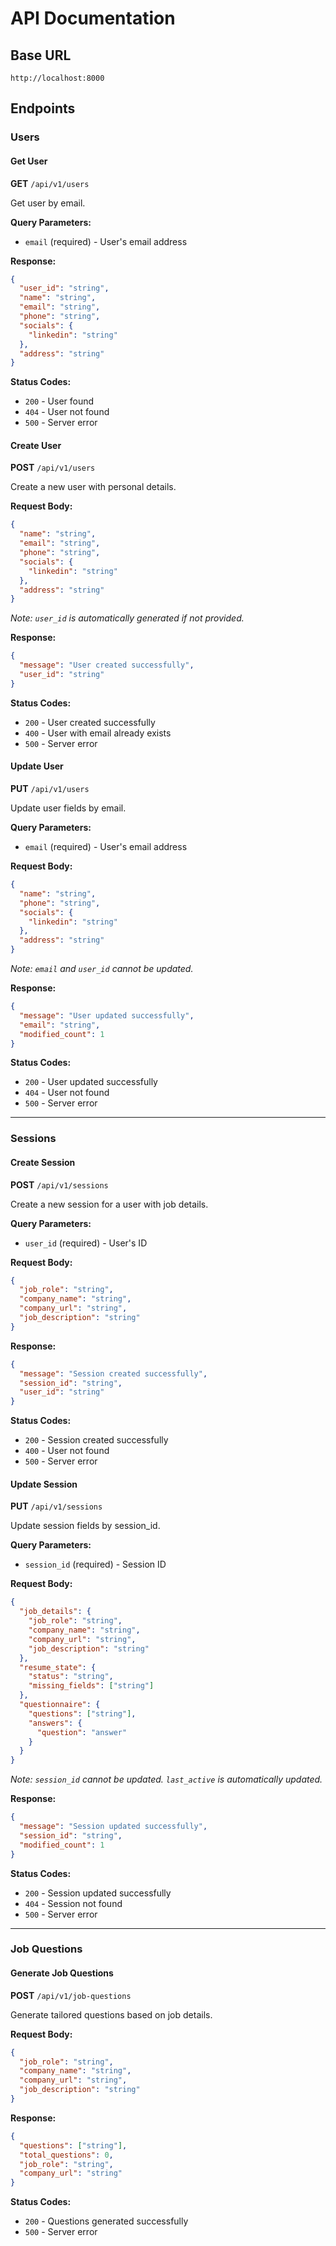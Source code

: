 # API Documentation

## Base URL
`http://localhost:8000`

## Endpoints

### Users

#### Get User
**GET** `/api/v1/users`

Get user by email.

**Query Parameters:**
- `email` (required) - User's email address

**Response:**
```json
{
  "user_id": "string",
  "name": "string",
  "email": "string",
  "phone": "string",
  "socials": {
    "linkedin": "string"
  },
  "address": "string"
}
```

**Status Codes:**
- `200` - User found
- `404` - User not found
- `500` - Server error

#### Create User
**POST** `/api/v1/users`

Create a new user with personal details.

**Request Body:**
```json
{
  "name": "string",
  "email": "string",
  "phone": "string",
  "socials": {
    "linkedin": "string"
  },
  "address": "string"
}
```

*Note: `user_id` is automatically generated if not provided.*

**Response:**
```json
{
  "message": "User created successfully",
  "user_id": "string"
}
```

**Status Codes:**
- `200` - User created successfully
- `400` - User with email already exists
- `500` - Server error

#### Update User
**PUT** `/api/v1/users`

Update user fields by email.

**Query Parameters:**
- `email` (required) - User's email address

**Request Body:**
```json
{
  "name": "string",
  "phone": "string",
  "socials": {
    "linkedin": "string"
  },
  "address": "string"
}
```

*Note: `email` and `user_id` cannot be updated.*

**Response:**
```json
{
  "message": "User updated successfully",
  "email": "string",
  "modified_count": 1
}
```

**Status Codes:**
- `200` - User updated successfully
- `404` - User not found
- `500` - Server error

---

### Sessions

#### Create Session
**POST** `/api/v1/sessions`

Create a new session for a user with job details.

**Query Parameters:**
- `user_id` (required) - User's ID

**Request Body:**
```json
{
  "job_role": "string",
  "company_name": "string",
  "company_url": "string",
  "job_description": "string"
}
```

**Response:**
```json
{
  "message": "Session created successfully",
  "session_id": "string",
  "user_id": "string"
}
```

**Status Codes:**
- `200` - Session created successfully
- `400` - User not found
- `500` - Server error

#### Update Session
**PUT** `/api/v1/sessions`

Update session fields by session_id.

**Query Parameters:**
- `session_id` (required) - Session ID

**Request Body:**
```json
{
  "job_details": {
    "job_role": "string",
    "company_name": "string",
    "company_url": "string",
    "job_description": "string"
  },
  "resume_state": {
    "status": "string",
    "missing_fields": ["string"]
  },
  "questionnaire": {
    "questions": ["string"],
    "answers": {
      "question": "answer"
    }
  }
}
```

*Note: `session_id` cannot be updated. `last_active` is automatically updated.*

**Response:**
```json
{
  "message": "Session updated successfully",
  "session_id": "string",
  "modified_count": 1
}
```

**Status Codes:**
- `200` - Session updated successfully
- `404` - Session not found
- `500` - Server error

---

### Job Questions

#### Generate Job Questions
**POST** `/api/v1/job-questions`

Generate tailored questions based on job details.

**Request Body:**
```json
{
  "job_role": "string",
  "company_name": "string",
  "company_url": "string",
  "job_description": "string"
}
```

**Response:**
```json
{
  "questions": ["string"],
  "total_questions": 0,
  "job_role": "string",
  "company_url": "string"
}
```

**Status Codes:**
- `200` - Questions generated successfully
- `500` - Server error
